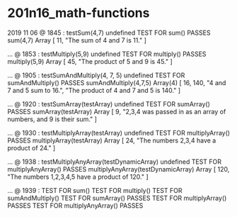 # 201n16_math-functions

2019 11 06 @ 1845 :
testSum(4,7)
undefined
TEST FOR sum() PASSES
sum(4,7)
Array [ 11, "The sum of 4 and 7 is 11." ]

 ... @ 1853 :
testMultiply(5,9)
undefined
TEST FOR multiply() PASSES
multiply(5,9)
Array [ 45, "The product of 5 and 9 is 45." ]

 ... @ 1905 :
testSumAndMultiply(4, 7, 5)
undefined
TEST FOR sumAndMultiply() PASSES
sumAndMultiply(4,7,5)
Array(4) [ 16, 140, "4 and 7 and 5 sum to 16.", "The product of 4 and 7 and 5 is 140." ]

... @ 1920 :
testSumArray(testArray)
undefined
TEST FOR sumArray() PASSES
sumArray(testArray)
Array [ 9, "2,3,4 was passed in as an array of numbers, and 9 is their sum." ]

... @ 1930 :
testMultiplyArray(testArray)
undefined
TEST FOR multiplyArray() PASSES
multiplyArray(testArray)
Array [ 24, "The numbers 2,3,4 have a product of 24." ]

... @ 1938 :
testMultiplyAnyArray(testDynamicArray)
undefined
TEST FOR multiplyAnyArray() PASSES
multiplyAnyArray(testDynamicArray)
Array [ 120, "The numbers 1,2,3,4,5 have a product of 120." ]

... @ 1939 :
TEST FOR sum()
TEST FOR multiply()
TEST FOR sumAndMultiply()
TEST FOR sumArray() PASSES
TEST FOR multiplyArray() PASSES
TEST FOR multiplyAnyArray() PASSES

